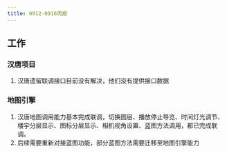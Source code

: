 ```yaml
---
title: 0912-0916周报
---
```


## 工作

### 汉唐项目

1. 汉唐遗留联调接口目前没有解决，他们没有提供接口数据

### 地图引擎

1. 汉唐地图调用能力基本完成联调，切换图层、播放停止导览、时间灯光调节、楼宇分层显示、图标分层显示、相机视角设置、蓝图方法调用，都已完成联调。
2. 后续需要重新对接蓝图功能，部分蓝图方法需要迁移至地图引擎能力
